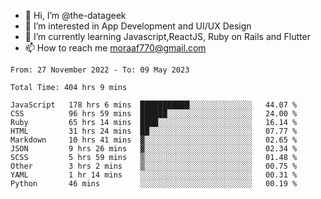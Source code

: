 - 👋 Hi, I’m @the-datageek
- 👀 I’m interested in App Development and UI/UX Design
- 🌱 I’m currently learning Javascript,ReactJS, Ruby on Rails and Flutter
- 📫 How to reach me moraaf770@gmail.com

<!---
the-datageek/the-datageek is a ✨ special ✨ repository because its `README.md` (this file) appears on your GitHub profile.
You can click the Preview link to take a look at your changes.
--->
<!--START_SECTION:waka-->

```text
From: 27 November 2022 - To: 09 May 2023

Total Time: 404 hrs 9 mins

JavaScript   178 hrs 6 mins  ███████████░░░░░░░░░░░░░░   44.07 %
CSS          96 hrs 59 mins  ██████░░░░░░░░░░░░░░░░░░░   24.00 %
Ruby         65 hrs 14 mins  ████░░░░░░░░░░░░░░░░░░░░░   16.14 %
HTML         31 hrs 24 mins  ██░░░░░░░░░░░░░░░░░░░░░░░   07.77 %
Markdown     10 hrs 41 mins  ▓░░░░░░░░░░░░░░░░░░░░░░░░   02.65 %
JSON         9 hrs 26 mins   ▓░░░░░░░░░░░░░░░░░░░░░░░░   02.34 %
SCSS         5 hrs 59 mins   ▒░░░░░░░░░░░░░░░░░░░░░░░░   01.48 %
Other        3 hrs 2 mins    ▒░░░░░░░░░░░░░░░░░░░░░░░░   00.75 %
YAML         1 hr 14 mins    ░░░░░░░░░░░░░░░░░░░░░░░░░   00.31 %
Python       46 mins         ░░░░░░░░░░░░░░░░░░░░░░░░░   00.19 %
```

<!--END_SECTION:waka-->
